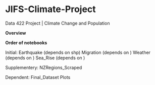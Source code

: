 # JIFS-Climate-Project
Data 422 Project | Climate Change and Population

**Overview**


**Order of notebooks**

Initial:
Earthquake (depends on shp)
Migration (depends on )
Weather (depends on )
Sea_Rise (depends on )


Supplementery:
NZRegions_Scraped


Dependent:
Final_Dataset
Plots
